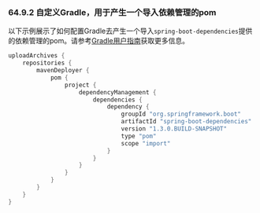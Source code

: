 ### 64.9.2 自定义Gradle，用于产生一个导入依赖管理的pom

以下示例展示了如何配置Gradle去产生一个导入`spring-boot-dependencies`提供的依赖管理的pom。请参考[Gradle用户指南](http://gradle.org/docs/current/userguide/userguide.html)获取更多信息。
```gradle
uploadArchives {
    repositories {
        mavenDeployer {
            pom {
                project {
                    dependencyManagement {
                        dependencies {
                            dependency {
                                groupId "org.springframework.boot"
                                artifactId "spring-boot-dependencies"
                                version "1.3.0.BUILD-SNAPSHOT"
                                type "pom"
                                scope "import"
                            }
                        }
                    }
                }
            }
        }
    }
}
```
